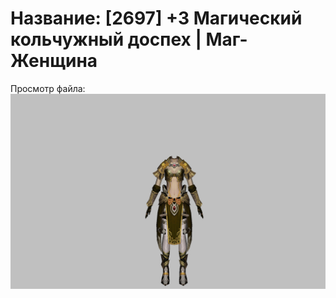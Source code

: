 # Название: [2697] +3 Магический кольчужный доспех | Маг-Женщина

Просмотр файла:
![p050003.png](p050003.png)